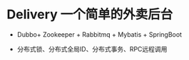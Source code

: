 # Delivery 一个简单的外卖后台

- Dubbo+ Zookeeper + Rabbitmq + Mybatis + SpringBoot

- 分布式锁、分布式全局ID、分布式事务、RPC远程调用
